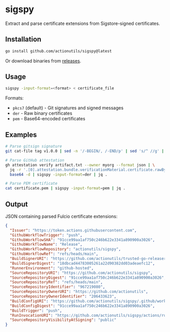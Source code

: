 # sigspy

Extract and parse certificate extensions from Sigstore-signed certificates.

## Installation

```bash
go install github.com/actionutils/sigspy@latest
```

Or download binaries from [releases](https://github.com/actionutils/sigspy/releases).

## Usage

```bash
sigspy -input-format=<format> < certificate_file
```

Formats:
- `pkcs7` (default) - Git signatures and signed messages
- `der` - Raw binary certificates
- `pem` - Base64-encoded certificates

## Examples

```bash
# Parse gitsign signature
git cat-file tag v1.0.0 | sed -n '/-BEGIN/, /-END/p' | sed 's/^ //g' | sed 's/gpgsig //g' | sigspy | jq .

# Parse GitHub attestation
gh attestation verify artifact.txt --owner myorg --format json | \
  jq -r '.[0].attestation.bundle.verificationMaterial.certificate.rawBytes' | \
  base64 -d | sigspy -input-format=der | jq .

# Parse PEM certificate
cat certificate.pem | sigspy -input-format=pem | jq .
```

## Output

JSON containing parsed Fulcio certificate extensions:

```json
{
  "Issuer": "https://token.actions.githubusercontent.com",
  "GithubWorkflowTrigger": "push",
  "GithubWorkflowSHA": "91cce99aa1af750c246b622e3341a890900a3026",
  "GithubWorkflowName": "Release",
  "GithubWorkflowRepository": "actionutils/sigspy",
  "GithubWorkflowRef": "refs/heads/main",
  "BuildSignerURI": "https://github.com/actionutils/trusted-go-releaser/.github/workflows/trusted-release-workflow.yml@refs/tags/v0",
  "BuildSignerDigest": "18dbcad44783005261a22d90382dd03adeaefc12",
  "RunnerEnvironment": "github-hosted",
  "SourceRepositoryURI": "https://github.com/actionutils/sigspy",
  "SourceRepositoryDigest": "91cce99aa1af750c246b622e3341a890900a3026",
  "SourceRepositoryRef": "refs/heads/main",
  "SourceRepositoryIdentifier": "967219080",
  "SourceRepositoryOwnerURI": "https://github.com/actionutils",
  "SourceRepositoryOwnerIdentifier": "206433623",
  "BuildConfigURI": "https://github.com/actionutils/sigspy/.github/workflows/release.yml@refs/heads/main",
  "BuildConfigDigest": "91cce99aa1af750c246b622e3341a890900a3026",
  "BuildTrigger": "push",
  "RunInvocationURI": "https://github.com/actionutils/sigspy/actions/runs/16041355680/attempts/1",
  "SourceRepositoryVisibilityAtSigning": "public"
}